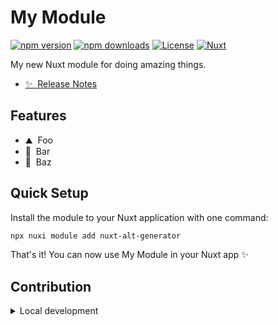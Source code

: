 <!--
Get your module up and running quickly.

Find and replace all on all files (CMD+SHIFT+F):
- Name: My Module
- Package name: nuxt-alt-generator
- Description: My new Nuxt module
-->

# My Module

[![npm version][npm-version-src]][npm-version-href]
[![npm downloads][npm-downloads-src]][npm-downloads-href]
[![License][license-src]][license-href]
[![Nuxt][nuxt-src]][nuxt-href]

My new Nuxt module for doing amazing things.

- [✨ &nbsp;Release Notes](/CHANGELOG.md)
<!-- - [🏀 Online playground](https://stackblitz.com/github/your-org/nuxt-alt-generator?file=playground%2Fapp.vue) -->
<!-- - [📖 &nbsp;Documentation](https://example.com) -->

## Features

<!-- Highlight some of the features your module provide here -->
- ⛰ &nbsp;Foo
- 🚠 &nbsp;Bar
- 🌲 &nbsp;Baz

## Quick Setup

Install the module to your Nuxt application with one command:

```bash
npx nuxi module add nuxt-alt-generator
```

That's it! You can now use My Module in your Nuxt app ✨


## Contribution

<details>
  <summary>Local development</summary>
  
  ```bash
  # Install dependencies
  npm install
  
  # Generate type stubs
  npm run dev:prepare
  
  # Develop with the playground
  npm run dev
  
  # Build the playground
  npm run dev:build
  
  # Run ESLint
  npm run lint
  
  # Run Vitest
  npm run test
  npm run test:watch
  
  # Release new version
  npm run release
  ```

</details>


<!-- Badges -->
[npm-version-src]: https://img.shields.io/npm/v/nuxt-alt-generator/latest.svg?style=flat&colorA=020420&colorB=00DC82
[npm-version-href]: https://npmjs.com/package/nuxt-alt-generator

[npm-downloads-src]: https://img.shields.io/npm/dm/nuxt-alt-generator.svg?style=flat&colorA=020420&colorB=00DC82
[npm-downloads-href]: https://npm.chart.dev/nuxt-alt-generator

[license-src]: https://img.shields.io/npm/l/nuxt-alt-generator.svg?style=flat&colorA=020420&colorB=00DC82
[license-href]: https://npmjs.com/package/nuxt-alt-generator

[nuxt-src]: https://img.shields.io/badge/Nuxt-020420?logo=nuxt.js
[nuxt-href]: https://nuxt.com
